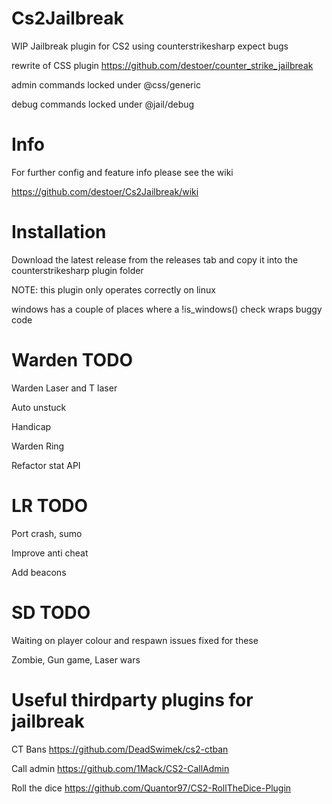 # Cs2Jailbreak
WIP Jailbreak plugin for CS2 using counterstrikesharp expect bugs

rewrite of CSS plugin https://github.com/destoer/counter_strike_jailbreak 

admin commands locked under @css/generic 

debug commands locked under @jail/debug


# Info
For further config and feature info please see the wiki

https://github.com/destoer/Cs2Jailbreak/wiki

# Installation
Download the latest release from the releases tab and copy it into the counterstrikesharp plugin folder

NOTE: this plugin only operates correctly on linux

windows has a couple of places where a !is_windows() check wraps buggy code

# Warden TODO
Warden Laser and T laser 

Auto unstuck 

Handicap 

Warden Ring 

Refactor stat API

# LR TODO
Port crash, sumo 

Improve anti cheat

Add beacons 


# SD TODO
Waiting on player colour and respawn issues fixed for these

Zombie, Gun game, Laser wars


# Useful thirdparty plugins for jailbreak

CT Bans
https://github.com/DeadSwimek/cs2-ctban

Call admin
https://github.com/1Mack/CS2-CallAdmin

Roll the dice
https://github.com/Quantor97/CS2-RollTheDice-Plugin
